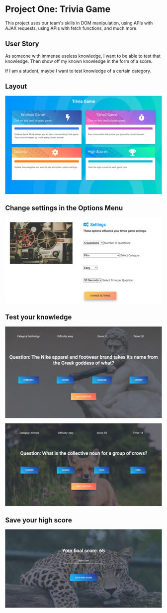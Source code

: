 # Project One: Trivia Game

This project uses our team's skills in DOM manipulation, using APIs with AJAX requests, using APIs with fetch functions, and much more. 

## User Story

As someone with immense useless knowledge, I want to be able to test that knowledge. Then show off my known knowledge in the form of a score. 

If I am a student, maybe I want to test knowledge of a certain category. 

## Layout
![screenshot of the homescreen](assets/homescrn.png)

## Change settings in the Options Menu
![screenshot of the settings](assets/settings.png)

## Test your knowledge
![screenshot of the timed game mode](assets/myth.png)

![screenshot of another question](assets/animal.png)

## Save your high score
![screenshot of the save screen](assets/savescore.png)
